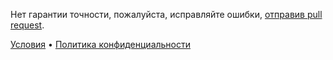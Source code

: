 <p>Нет гарантии точности, пожалуйста, исправляйте ошибки, <a href="https://github.com/JesperDramsch/python-deadlines/">отправив pull request</a>.</p>

<a href="{{site.baseurl_root}}{% tl impressum %}">Условия</a> • <a href="{{site.baseurl_root}}{% tl privacy-policy %}">Политика конфиденциальности</a>
